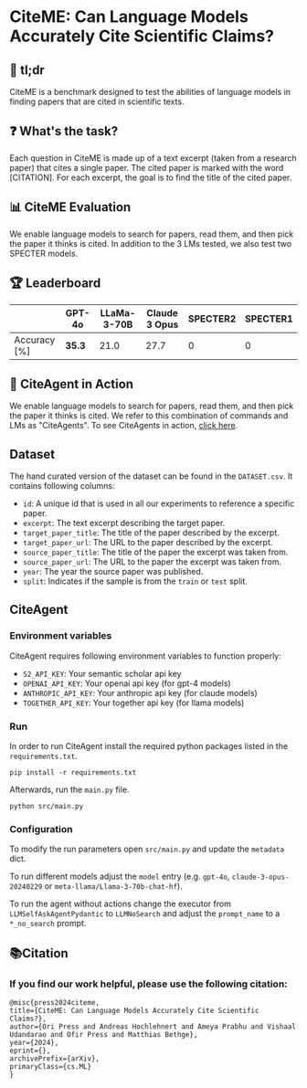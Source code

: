 # CiteME: Can Language Models Accurately Cite Scientific Claims?


## 📝 tl;dr
CiteME is a benchmark designed to test the abilities of language models in finding papers that are cited in scientific texts.

## ❓ What's the task?
Each question in CiteME is made up of a text excerpt (taken from a research paper) that cites a single paper. The cited paper is marked with the word [CITATION]. For each excerpt, the goal is to find the title of the cited paper.

## 📊 CiteME Evaluation
We enable language models to search for papers, read them, and then pick the paper it thinks is cited. In addition to the 3 LMs tested, we also test two SPECTER models.

## 🏆 Leaderboard
|           | GPT-4o | LLaMa-3-70B | Claude 3 Opus | SPECTER2 | SPECTER1 |
|-----------|--------|-------------|---------------|----------|----------|
| Accuracy [%] | **35.3** | 21.0 | 27.7 | 0 | 0 |

## 🚀 CiteAgent in Action
We enable language models to search for papers, read them, and then pick the paper it thinks is cited. We refer to this combination of commands and LMs as "CiteAgents". To see CiteAgents in action, [click here](trajectories.html).



## Dataset

The hand curated version of the dataset can be found in the `DATASET.csv`.
It contains following columns:
- `id`: A unique id that is used in all our experiments to reference a specific paper.
- `excerpt`: The text excerpt describing the target paper.
- `target_paper_title`: The title of the paper described by the excerpt.
- `target_paper_url`: The URL to the paper described by the excerpt.
- `source_paper_title`: The title of the paper the excerpt was taken from.
- `source_paper_url`: The URL to the paper the excerpt was taken from.
- `year`: The year the source paper was published.
- `split`: Indicates if the sample is from the `train` or `test` split.

## CiteAgent

### Environment variables

CiteAgent requires following environment variables to function properly:
- `S2_API_KEY`: Your semantic scholar api key
- `OPENAI_API_KEY`: Your openai api key (for gpt-4 models)
- `ANTHROPIC_API_KEY`: Your anthropic api key (for claude models)
- `TOGETHER_API_KEY`: Your together api key (for llama models)

### Run
In order to run CiteAgent install the required python packages listed in the `requirements.txt`.
```
pip install -r requirements.txt
```

Afterwards, run the `main.py` file.
```
python src/main.py
```

### Configuration

To modify the run parameters open `src/main.py` and update the `metadata` dict.

To run different models adjust the `model` entry (e.g. `gpt-4o`, `claude-3-opus-20240229` or `meta-llama/Llama-3-70b-chat-hf`).

To run the agent without actions change the executor from `LLMSelfAskAgentPydantic` to `LLMNoSearch` and adjust the `prompt_name` to a `*_no_search` prompt.



## 📚Citation
### If you find our work helpful, please use the following citation:
```
@misc{press2024citeme,
title={CiteME: Can Language Models Accurately Cite Scientific Claims?},
author={Ori Press and Andreas Hochlehnert and Ameya Prabhu and Vishaal Udandarao and Ofir Press and Matthias Bethge},
year={2024},
eprint={},
archivePrefix={arXiv},
primaryClass={cs.ML}
}
```
